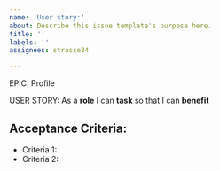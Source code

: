 ```yaml
---
name: 'User story:'
about: Describe this issue template's purpose here.
title: ''
labels: ''
assignees: strasse34

---
```


EPIC: Profile

USER STORY: As a **role** I can **task** so that I can **benefit**

## Acceptance Criteria:
- Criteria 1:
- Criteria 2:
